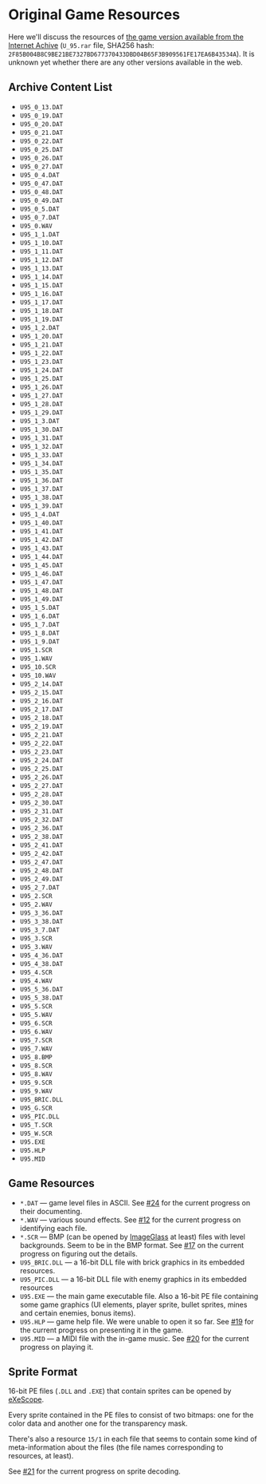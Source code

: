 Original Game Resources
=======================

Here we'll discuss the resources of [the game version available from the Internet Achive][archive.u95] (`U_95.rar` file, SHA256 hash: `2F85B004B8C9BE21BE7327BD677370433DBD04B65F3B909561FE17EA6B43534A`). It is unknown yet whether there are any other versions available in the web.

Archive Content List
--------------------

- `U95_0_13.DAT`
- `U95_0_19.DAT`
- `U95_0_20.DAT`
- `U95_0_21.DAT`
- `U95_0_22.DAT`
- `U95_0_25.DAT`
- `U95_0_26.DAT`
- `U95_0_27.DAT`
- `U95_0_4.DAT`
- `U95_0_47.DAT`
- `U95_0_48.DAT`
- `U95_0_49.DAT`
- `U95_0_5.DAT`
- `U95_0_7.DAT`
- `U95_0.WAV`
- `U95_1_1.DAT`
- `U95_1_10.DAT`
- `U95_1_11.DAT`
- `U95_1_12.DAT`
- `U95_1_13.DAT`
- `U95_1_14.DAT`
- `U95_1_15.DAT`
- `U95_1_16.DAT`
- `U95_1_17.DAT`
- `U95_1_18.DAT`
- `U95_1_19.DAT`
- `U95_1_2.DAT`
- `U95_1_20.DAT`
- `U95_1_21.DAT`
- `U95_1_22.DAT`
- `U95_1_23.DAT`
- `U95_1_24.DAT`
- `U95_1_25.DAT`
- `U95_1_26.DAT`
- `U95_1_27.DAT`
- `U95_1_28.DAT`
- `U95_1_29.DAT`
- `U95_1_3.DAT`
- `U95_1_30.DAT`
- `U95_1_31.DAT`
- `U95_1_32.DAT`
- `U95_1_33.DAT`
- `U95_1_34.DAT`
- `U95_1_35.DAT`
- `U95_1_36.DAT`
- `U95_1_37.DAT`
- `U95_1_38.DAT`
- `U95_1_39.DAT`
- `U95_1_4.DAT`
- `U95_1_40.DAT`
- `U95_1_41.DAT`
- `U95_1_42.DAT`
- `U95_1_43.DAT`
- `U95_1_44.DAT`
- `U95_1_45.DAT`
- `U95_1_46.DAT`
- `U95_1_47.DAT`
- `U95_1_48.DAT`
- `U95_1_49.DAT`
- `U95_1_5.DAT`
- `U95_1_6.DAT`
- `U95_1_7.DAT`
- `U95_1_8.DAT`
- `U95_1_9.DAT`
- `U95_1.SCR`
- `U95_1.WAV`
- `U95_10.SCR`
- `U95_10.WAV`
- `U95_2_14.DAT`
- `U95_2_15.DAT`
- `U95_2_16.DAT`
- `U95_2_17.DAT`
- `U95_2_18.DAT`
- `U95_2_19.DAT`
- `U95_2_21.DAT`
- `U95_2_22.DAT`
- `U95_2_23.DAT`
- `U95_2_24.DAT`
- `U95_2_25.DAT`
- `U95_2_26.DAT`
- `U95_2_27.DAT`
- `U95_2_28.DAT`
- `U95_2_30.DAT`
- `U95_2_31.DAT`
- `U95_2_32.DAT`
- `U95_2_36.DAT`
- `U95_2_38.DAT`
- `U95_2_41.DAT`
- `U95_2_42.DAT`
- `U95_2_47.DAT`
- `U95_2_48.DAT`
- `U95_2_49.DAT`
- `U95_2_7.DAT`
- `U95_2.SCR`
- `U95_2.WAV`
- `U95_3_36.DAT`
- `U95_3_38.DAT`
- `U95_3_7.DAT`
- `U95_3.SCR`
- `U95_3.WAV`
- `U95_4_36.DAT`
- `U95_4_38.DAT`
- `U95_4.SCR`
- `U95_4.WAV`
- `U95_5_36.DAT`
- `U95_5_38.DAT`
- `U95_5.SCR`
- `U95_5.WAV`
- `U95_6.SCR`
- `U95_6.WAV`
- `U95_7.SCR`
- `U95_7.WAV`
- `U95_8.BMP`
- `U95_8.SCR`
- `U95_8.WAV`
- `U95_9.SCR`
- `U95_9.WAV`
- `U95_BRIC.DLL`
- `U95_G.SCR`
- `U95_PIC.DLL`
- `U95_T.SCR`
- `U95_W.SCR`
- `U95.EXE`
- `U95.HLP`
- `U95.MID`

Game Resources
--------------

- `*.DAT` — game level files in ASCII. See [#24][issue.24] for the current progress on their documenting.
- `*.WAV` — various sound effects. See [#12][issue.12] for the current progress on identifying each file.
- `*.SCR` — BMP (can be opened by [ImageGlass][image-glass] at least) files with level backgrounds. Seem to be in the BMP format. See [#17][issue.17] on the current progress on figuring out the details. 
- `U95_BRIC.DLL` — a 16-bit DLL file with brick graphics in its embedded resources.
- `U95_PIC.DLL` — a 16-bit DLL file with enemy graphics in its embedded resources
- `U95.EXE` — the main game executable file. Also a 16-bit PE file containing some game graphics (UI elements, player sprite, bullet sprites, mines and certain enemies, bonus items).
- `U95.HLP` — game help file. We were unable to open it so far. See [#19][issue.19] for the current progress on presenting it in the game.
- `U95.MID` — a MIDI file with the in-game music. See [#20][issue.20] for the current progress on playing it.

Sprite Format
-------------

16-bit PE files (`.DLL` and `.EXE`) that contain sprites can be opened by [eXeScope][exe-scope].

Every sprite contained in the PE files to consist of two bitmaps: one for the color data and another one for the transparency mask.

There's also a resource `15/1` in each file that seems to contain some kind of meta-information about the files (the file names corresponding to resources, at least).

See [#21][issue.21] for the current progress on sprite decoding.

[archive.u95]: https://archive.org/details/u-95_20230304
[exe-scope]: http://www.filefacts.com/exescope-info 
[image-glass]: https://imageglass.org/
[issue.12]: https://github.com/ForNeVeR/O21/issues/12
[issue.17]: https://github.com/ForNeVeR/O21/issues/17
[issue.19]: https://github.com/ForNeVeR/O21/issues/19
[issue.20]: https://github.com/ForNeVeR/O21/issues/20
[issue.21]: https://github.com/ForNeVeR/O21/issues/21
[issue.24]: https://github.com/ForNeVeR/O21/issues/24
